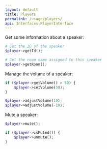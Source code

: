 ```yaml
---
layout: default
title: Players
permalink: /usage/players/
api: Interfaces.PlayerInterface
---
```


Get some information about a speaker:

```php
# Get the ID of the speaker
$player->getId();

# Get the room name assigned to this speaker
$player->getRoom();
```


Manage the volume of a speaker:

```php
if ($player->getVolume() > 50) {
    $player->setVolume(50);
}

$player->adjustVolume(10);
$player->adjustVolume(-10);
```


Mute a speaker:

```php
$player->mute();

if ($player->isMuted()) {
    $player->unmute();
}
```
